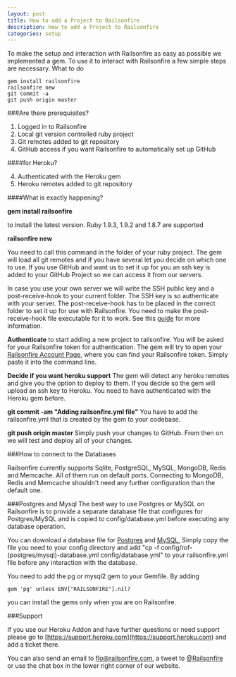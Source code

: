 ```yaml
---
layout: post
title: How to add a Project to Railsonfire
description: How to add a Project to Railsonfire
categories: setup
---
```

To make the setup and interaction with Railsonfire as easy as possible we implemented a gem. To use it to interact with Railsonfire a few simple steps are necessary.
What to do

    gem install railsonfire
    railsonfire new
    git commit -a
    git push origin master

###Are there prerequisites?

1. Logged in to Railsonfire
2. Local git version controlled ruby project
3. Git remotes added to git repository
4. GitHub access if you want Railsonfire to automatically set up GitHub

####for Heroku?

4. Authenticated with the Heroku gem
5. Heroku remotes added to git repository

####What is exactly happening?

**gem install railsonfire**

to install the latest version. Ruby 1.9.3, 1.9.2 and 1.8.7 are supported

**railsonfire new**

You need to call this command in the folder of your ruby project. The gem will load all git remotes and if you have several let you decide on which one to use. If you use GitHub and want us to set it up for you an ssh key is added to your GitHub Project so we can access it from our servers.

In case you use your own server we will write the SSH public key and a post-receive-hook to your current folder. The SSH key is so authenticate with your server. The post-receive-hook has to be placed in the correct folder to set it up for use with Railsonfire. You need to make the post-receive-hook file executable for it to work. See this [guide](http://book.git-scm.com/5_git_hooks.html) for more information.

**Authenticate**
to start adding a new project to railsonfire. You will be asked for your Railsonfire token for authentication. The gem will try to open your [Railsonfire Account Page](http://railsonfire.com/users), where you can find your Railsonfire token. Simply paste it into the command line.

**Decide if you want heroku support**
The gem will detect any heroku remotes and give you the option to deploy to them. If you decide so the gem will upload an ssh key to Heroku. You need to have authenticated with the Heroku gem before.

**git commit -am "Adding railsonfire.yml file"**
You have to add the railsonfire.yml that is created by the gem to your codebase.

**git push origin master**
Simply push your changes to GitHub. From then on we will test and deploy all of your changes.

###How to connect to the Databases

Railsonfire currently supports Sqlite, PostgreSQL, MySQL, MongoDB, Redis and Memcache. All of them run on default ports. Connecting to MongoDB, Redis and Memcache shouldn't need any further configuration than the default one.

###Postgres and Mysql
The best way to use Postgres or MySQL on Railsonfire is to provide a separate database file that configures for Postgres/MySQL and is copied to config/database.yml before executing any database operation.

You can download a database file for [Postgres](/files/rof-postgres-database.yml) and [MySQL.](/files/rof-mysql-database.yml)
Simply copy the file you need to your config directory and add "cp -f config/rof-(postgres/mysql)-database.yml config/database.yml" to your railsonfire.yml file before any interaction with the database.

You need to add the pg or mysql2 gem to your Gemfile. By adding

    gem 'pg' unless ENV["RAILSONFIRE"].nil?

you can install the gems only when you are on Railsonfire.

###Support

If you use our Heroku Addon and have further questions or need support please go to [https://support.heroku.com](https://support.heroku.com) and add a ticket there.

You can also send an email to [flo@railsonfire.com](mailto:flo@railsonfire.com), a tweet to [@Railsonfire](http://twitter.com/railsonfire) or use the chat box in the lower right corner of our website.